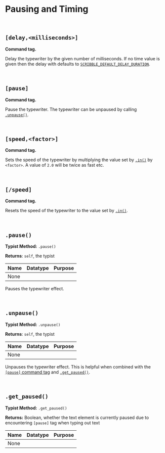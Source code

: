 # Pausing and Timing

&nbsp;

## `[delay,<milliseconds>]`

**Command tag.**

Delay the typewriter by the given number of milliseconds. If no time value is given then the delay with defaults to [`SCRIBBLE_DEFAULT_DELAY_DURATION`](configuration).

&nbsp;

## `[pause]`

**Command tag.**

Pause the typewriter. The typewriter can be unpaused by calling [`.unpause()`](typist-methods?id=unpause).

&nbsp;

## `[speed,<factor>]`

**Command tag.**

Sets the speed of the typewriter by multiplying the value set by [`.in()`](typist-methods?id=inspeed-smoothness) by `<factor>`. A value of `2.0` will be twice as fast etc.

&nbsp;

## `[/speed]`

**Command tag.**

Resets the speed of the typewriter to the value set by [`.in()`](typist-methods?id=inspeed-smoothness).

&nbsp;

## `.pause()`

**Typist Method:** `.pause()`

**Returns**: `self`, the typist

|Name|Datatype|Purpose|
|----|--------|-------|
|None|        |       |

Pauses the typewriter effect.

&nbsp;

## `.unpause()`

**Typist Method:** `.unpause()`

**Returns**: `self`, the typist

|Name|Datatype|Purpose|
|----|--------|-------|
|None|        |       |

Unpauses the typewriter effect. This is helpful when combined with the [`[pause]` command tag](Text-Formatting) and [`.get_paused()`](scribble_typist#get_paused).

&nbsp;

## `.get_paused()`

**Typist Method:** `.get_paused()`

**Returns:** Boolean, whether the text element is currently paused due to encountering `[pause]` tag when typing out text

|Name|Datatype|Purpose|
|----|--------|-------|
|None|        |       |
